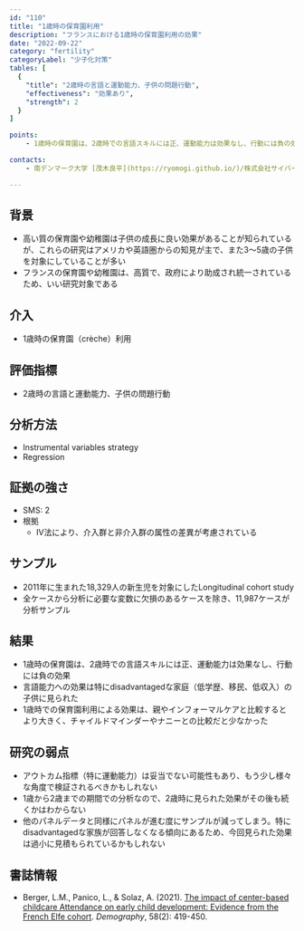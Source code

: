 ```yaml
---
id: "110"
title: "1歳時の保育園利用"
description: "フランスにおける1歳時の保育園利用の効果"
date: "2022-09-22"
category: "fertility"
categoryLabel: "少子化対策"
tables: [
  {
    "title": "2歳時の言語と運動能力、子供の問題行動",
    "effectiveness": "効果あり",
    "strength": 2
  }
]

points:
    - 1歳時の保育園は、2歳時での言語スキルには正、運動能力は効果なし、行動には負の効果

contacts:
    - 南デンマーク大学 [茂木良平](https://ryomogi.github.io/)/株式会社サイバーエージェント経済学社会実装チーム

---
```


## 背景
- 高い質の保育園や幼稚園は子供の成長に良い効果があることが知られているが、これらの研究はアメリカや英語圏からの知見が主で、また3～5歳の子供を対象にしていることが多い
- フランスの保育園や幼稚園は、高質で、政府により助成され統一されているため、いい研究対象である



## 介入
- 1歳時の保育園（crèche）利用

## 評価指標
- 2歳時の言語と運動能力、子供の問題行動

## 分析方法
- Instrumental variables strategy
- Regression

## 証拠の強さ
- SMS: 2
- 根拠 
  - IV法により、介入群と非介入群の属性の差異が考慮されている

## サンプル
- 2011年に生まれた18,329人の新生児を対象にしたLongitudinal cohort study
- 全ケースから分析に必要な変数に欠損のあるケースを除き、11,987ケースが分析サンプル



## 結果
- 1歳時の保育園は、2歳時での言語スキルには正、運動能力は効果なし、行動には負の効果
- 言語能力への効果は特にdisadvantagedな家庭（低学歴、移民、低収入）の子供に見られた
- 1歳時での保育園利用による効果は、親やインフォーマルケアと比較するとより大きく、チャイルドマインダーやナニーとの比較だと少なかった


## 研究の弱点
- アウトカム指標（特に運動能力）は妥当でない可能性もあり、もう少し様々な角度で検証されるべきかもしれない
- 1歳から2歳までの期間での分析なので、2歳時に見られた効果がその後も続くかはわからない
- 他のパネルデータと同様にパネルが進む度にサンプルが減ってしまう。特にdisadvantagedな家族が回答しなくなる傾向にあるため、今回見られた効果は過小に見積もられているかもしれない

## 書誌情報
- Berger, L.M., Panico, L., & Solaz, A. (2021). [The impact of center-based childcare Attendance on early child development: Evidence from the French Elfe cohort](https://read.dukeupress.edu/demography/article/58/2/419/168404/The-Impact-of-Center-Based-Childcare-Attendance-on?searchresult=1). *Demography*, 58(2): 419-450.